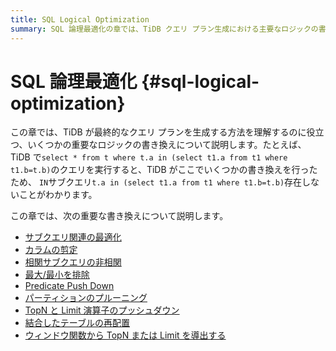 ```yaml
---
title: SQL Logical Optimization
summary: SQL 論理最適化の章では、TiDB クエリ プラン生成における主要なロジックの書き換えについて説明します。たとえば、IN` サブクエリ `ta in (select t1.a from t1 where t1.b=tb)` は、TiDB の書き換えにより存在しません。主要な書き換えには、サブクエリ関連の最適化、カラムの剪定、相関サブクエリの非相関化、最大値/最小値の除去、Predicate Push Down、パーティションのプルーニング、TopN および Limit 演算子のプッシュ ダウン、結合したテーブルの再配置が含まれます。
---
```


# SQL 論理最適化 {#sql-logical-optimization}

この章では、TiDB が最終的なクエリ プランを生成する方法を理解するのに役立つ、いくつかの重要なロジックの書き換えについて説明します。たとえば、TiDB で`select * from t where t.a in (select t1.a from t1 where t1.b=t.b)`のクエリを実行すると、TiDB がここでいくつかの書き換えを行ったため、 `IN`サブクエリ`t.a in (select t1.a from t1 where t1.b=t.b)`存在しないことがわかります。

この章では、次の重要な書き換えについて説明します。

-   [サブクエリ関連の最適化](/subquery-optimization.md)
-   [カラムの剪定](/column-pruning.md)
-   [相関サブクエリの非相関](/correlated-subquery-optimization.md)
-   [最大/最小を排除](/max-min-eliminate.md)
-   [Predicate Push Down](/predicate-push-down.md)
-   [パーティションのプルーニング](/partition-pruning.md)
-   [TopN と Limit 演算子のプッシュダウン](/topn-limit-push-down.md)
-   [結合したテーブルの再配置](/join-reorder.md)
-   [ウィンドウ関数から TopN または Limit を導出する](/derive-topn-from-window.md)
